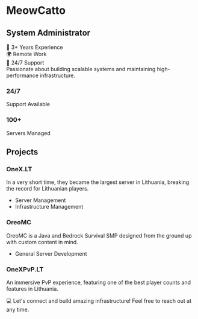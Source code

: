 <h1>MeowCatto</h1>
<h2>System Administrator</h2>

<p>
  🌟 3+ Years Experience<br>
  🌍 Remote Work<br>
  🚀 24/7 Support<br>
  Passionate about building scalable systems and maintaining high-performance infrastructure.
</p>

<div class="stats">
  <div>
    <h3>24/7</h3>
    <p>Support Available</p>
  </div>
  <div>
    <h3>100+</h3>
    <p>Servers Managed</p>
  </div>
</div>

<h2>Projects</h2>
<div class="projects">
  <div class="project">
    <h3>OneX.LT</h3>
    <p>
      In a very short time, they became the largest server in Lithuania, breaking the record for Lithuanian players.
    </p>
    <ul>
      <li>Server Management</li>
      <li>Infrastructure Management</li>
    </ul>
  </div>

  <div class="project">
    <h3>OreoMC</h3>
    <p>
      OreoMC is a Java and Bedrock Survival SMP designed from the ground up with custom content in mind.
    </p>
    <ul>
      <li>General Server Development</li>
    </ul>
  </div>

  <div class="project">
    <h3>OneXPvP.LT</h3>
    <p>
      An immersive PvP experience, featuring one of the best player counts and features in Lithuania.
    </p>
  </div>
</div>

<footer>
  <p>
    💻 Let's connect and build amazing infrastructure! Feel free to reach out at any time.<br>
  </p>
</footer>
